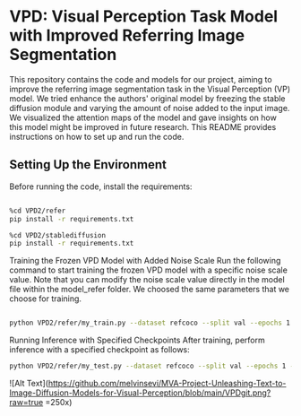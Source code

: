 # VPD: Visual Perception Task Model with Improved Referring Image Segmentation

This repository contains the code and models for our project, aiming to improve the referring image segmentation task in the Visual Perception (VP) model. We tried enhance the authors' original model by freezing the stable diffusion module and varying the amount of noise added to the input image. We visualized the attention maps of the model and gave insights on how this model might be improved in future research. This README provides instructions on how to set up and run the code.

## Setting Up the Environment

Before running the code, install the requirements:

```bash

%cd VPD2/refer
pip install -r requirements.txt

%cd VPD2/stablediffusion
pip install -r requirements.txt
```

Training the Frozen VPD Model with Added Noise Scale
Run the following command to start training the frozen VPD model with a specific noise scale value. Note that you can modify the noise scale value directly in the model file within the model_refer folder.
We choosed the same parameters that we choose for training.

```bash

python VPD2/refer/my_train.py --dataset refcoco --split val --epochs 1 --batch-size 4 --workers 4 --img_size 512
```

Running Inference with Specified Checkpoints
After training, perform inference with a specified checkpoint as follows:

```bash
python VPD2/refer/my_test.py --dataset refcoco --split val --epochs 1 --workers 4 --img_size 512

```

![Alt Text](https://github.com/melvinsevi/MVA-Project-Unleashing-Text-to-Image-Diffusion-Models-for-Visual-Perception/blob/main/VPDgit.png?raw=true =250x)


